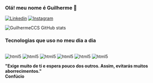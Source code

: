 ### Olá! meu nome é Guilherme 👋

[![Linkedin](https://img.shields.io/badge/LinkedIn-0077B5?style=for-the-badge&logo=linkedin&logoColor=white)](https://www.linkedin.com/in/guilhermecruzdasilva)
[![Instagram]( https://img.shields.io/badge/Instagram-E4405F?style=for-the-badge&logo=instagram&logoColor=white)](https://www.instagram.com/sparckbr/)

![GuilhermeCCS GitHub stats](https://github-readme-stats.vercel.app/api?username=GuilhermeCCS&show_icons=true&theme=radical)

### Tecnologias que uso no meu dia a dia
<div style="display: inline_block"><br/>
   <img alt="html5" src="https://img.shields.io/badge/Java-ED8B00?style=for-the-badge&logo=openjdk&logoColor=white"/>
   <img alt="html5" src="https://img.shields.io/badge/Python-14354C?style=for-the-badge&logo=python&logoColor=white"/>
   <img alt="html5" src="https://img.shields.io/badge/PHP-777BB4?style=for-the-badge&logo=php&logoColor=white"/>
   <img alt="html5" src="https://img.shields.io/badge/JavaScript-F7DF1E?style=for-the-badge&logo=javascript&logoColor=black"/>
   <img alt="html5" src="https://img.shields.io/badge/HTML5-E34F26?style=for-the-badge&logo=html5&logoColor=white"/>
   <img alt="html5" src="https://img.shields.io/badge/CSS3-1572B6?style=for-the-badge&logo=css3&logoColor=white"/>
</div>

<strong>"Exige muito de ti e espera pouco dos outros. Assim, evitarás muitos aborrecimentos."<br>
 Confúcio
